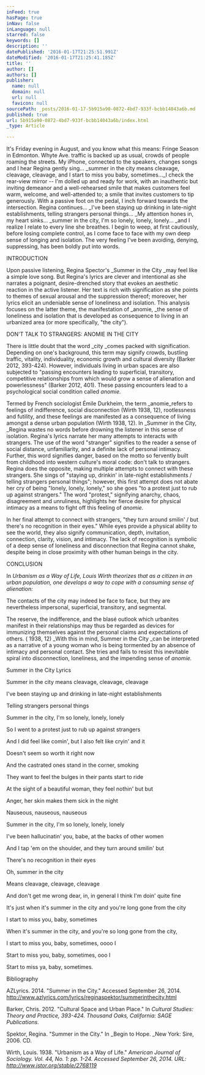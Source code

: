 ```yaml
---
inFeed: true
hasPage: true
inNav: false
inLanguage: null
starred: false
keywords: []
description: ''
datePublished: '2016-01-17T21:25:51.991Z'
dateModified: '2016-01-17T21:25:41.185Z'
title: ''
author: []
authors: []
publisher:
  name: null
  domain: null
  url: null
  favicon: null
sourcePath: _posts/2016-01-17-5b915a90-0872-4bd7-933f-bcbb14043a6b.md
published: true
url: 5b915a90-0872-4bd7-933f-bcbb14043a6b/index.html
_type: Article

---
```

It's Friday evening in August, and you know what this means: Fringe Season in Edmonton. Whyte Ave. traffic is backed up as usual, crowds of people roaming the streets. My iPhone, connected to the speakers, changes songs and I hear Regina gently sing... _summer in the city means cleavage, cleavage, cleavage, and I start to miss you baby, sometimes..._I check the rear-view mirror -- I'm dolled up and ready for work, with an inauthentic but inviting demeanor and a well-rehearsed smile that makes customers feel warm, welcome, and well-attended to; a smile that invites customers to tip generously. With a passive foot on the pedal, I inch forward towards the intersection. Regina continues... _I've been staying up drinking in late-night establishments, telling strangers personal things... _My attention hones in, my heart sinks... _summer in the city, I'm so lonely, lonely, lonely... _and I realize I relate to every line she breathes. I begin to weep, at first cautiously, before losing complete control, as I come face to face with my own deep sense of longing and isolation. The very feeling I've been avoiding, denying, suppressing, has been boldly put into words.

INTRODUCTION

Upon passive listening, Regina Spector's _Summer in the City _may feel like a simple love song. But Regina's lyrics are clever and intentional as she narrates a poignant, desire-drenched story that evokes an aesthetic reaction in the active listener. Her text is rich with signification as she points to themes of sexual arousal and the suppression thereof; moreover, her lyrics elicit an undeniable sense of loneliness and isolation. This analysis focuses on the latter theme, the manifestation of _anomie, _the sense of loneliness and isolation that is developed as consequence to living in an urbanized area (or more specifically, "the city").

DON'T TALK TO STRANGERS: ANOMIE IN THE CITY

There is little doubt that the word _city _comes packed with signification. Depending on one's background, this term may signify crowds, bustling traffic, vitality, individuality, economic growth and cultural diversity (Barker 2012, 393-424). However, individuals living in urban spaces are also subjected to "passing encounters leading to superficial, transitory, competitive relationships from which would grow a sense of alienation and powerlessness" (Barker 2012, 401). These passing encounters lead to a psychological social condition called _anomie._

Termed by French sociologist Émile Durkheim, the term _anomie_refers to feelings of indifference, social disconnection (Wirth 1938, 12), rootlessness and futility, and these feelings are manifested as a consequence of living amongst a dense urban population (Wirth 1938, 12). In _Summer in the City, _Regina wastes no words before drowning the listener in this sense of isolation. Regina's lyrics narrate her many attempts to interacts with strangers. The use of the word "stranger" signifies to the reader a sense of social distance, unfamiliarity, and a definite lack of personal intimacy. Further, this word signifies danger, based on the motto so fervently built from childhood into western culture's moral code: don't talk to strangers. Regina does the opposite, making multiple attempts to connect with these strangers. She sings of "staying up, drinkin' in late-night establishments / telling strangers personal things"; however, this first attempt does not abate her cry of being "lonely, lonely, lonely," so she goes "to a protest just to rub up against strangers." The word "protest," signifying anarchy, chaos, disagreement and unruliness, highlights her fierce desire for physical intimacy as a means to fight off this feeling of _anomie._

In her final attempt to connect with strangers, "they turn around smilin' / but there's no recognition in their eyes." While eyes provide a physical ability to see the world, they also signify communication, depth, invitation, connection, clarity, vision, and intimacy. The lack of recognition is symbolic of a deep sense of loneliness and disconnection that Regina cannot shake, despite being in close proximity with other human beings in the city.

CONCLUSION

In _Urbanism as a Way of Life, Louis Wirth theorizes that as a citizen in an urban population, one develops a way to cope with a consuming sense of alienation:_

The contacts of the city may indeed be face to face, but they are nevertheless impersonal, superficial, transitory, and segmental.

The reserve, the indifference, and the blasé outlook which urbanites manifest in their relationships may thus be regarded as devices for immunizing themselves against the personal claims and expectations of others. ( 1938, 12) _With this in mind, Summer in the City _can be interpreted as a narrative of a young woman who is being tormented by an absence of intimacy and personal contact. She tries and fails to resist this inevitable spiral into disconnection, loneliness, and the impending sense of _anomie._

Summer in the City Lyrics

Summer in the city means cleavage, cleavage, cleavage

I've been staying up and drinking in late-night establishments

Telling strangers personal things

Summer in the city, I'm so lonely, lonely, lonely

So I went to a protest just to rub up against strangers

And I did feel like comin', but I also felt like cryin' and it

Doesn't seem so worth it right now

And the castrated ones stand in the corner, smoking

They want to feel the bulges in their pants start to ride

At the sight of a beautiful woman, they feel nothin' but but

Anger, her skin makes them sick in the night

Nauseous, nauseous, nauseous

Summer in the city, I'm so lonely, lonely, lonely

I've been hallucinatin' you, babe, at the backs of other women

And I tap 'em on the shoulder, and they turn around smilin' but

There's no recognition in their eyes

Oh, summer in the city

Means cleavage, cleavage, cleavage

And don't get me wrong dear, in, in general I think I'm doin' quite fine

It's just when it's summer in the city and you're long gone from the city

I start to miss you, baby, sometimes

When it's summer in the city, and you're so long gone from the city,

I start to miss you, baby, sometimes, oooo I

Start to miss you, baby, sometimes, ooo I

Start to miss ya, baby, sometimes.

Bibliography

AZLyrics. 2014\. "Summer in the City." Accessed September 26, 2014\. http://www.azlyrics.com/lyrics/reginaspektor/summerinthecity.html

Barker, Chris. 2012\. "Cultural Space and Urban Place." In _Cultural Studies: Theory and Practice, 393-424\. Thousand Oaks, California: SAGE Publications._

Spektor, Regina. "Summer in the City." In _Begin to Hope. _New York: Sire, 2006\. CD.

Wirth, Louis. 1938\. "Urbanism as a Way of Life." _American Journal of Sociology. Vol. 44, No. 1: pp. 1-24\. Accessed September 26, 2014\. URL: http://www.jstor.org/stable/2768119_